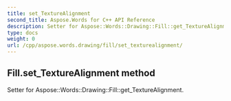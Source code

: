 ```yaml
---
title: set_TextureAlignment
second_title: Aspose.Words for C++ API Reference
description: Setter for Aspose::Words::Drawing::Fill::get_TextureAlignment. 
type: docs
weight: 0
url: /cpp/aspose.words.drawing/fill/set_texturealignment/
---
```

## Fill.set_TextureAlignment method


Setter for Aspose::Words::Drawing::Fill::get_TextureAlignment. 

